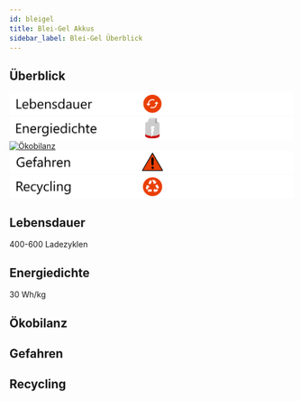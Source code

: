 ```yaml
---
id: bleigel
title: Blei-Gel Akkus
sidebar_label: Blei-Gel Überblick
---
```


## Überblick

[![Lebensdauer](assets/lebensdauer_rot.png)](lithium#lebensdauer)
[![Energiedichte](assets/Energiedichte_leer.png)](lithium#energiedichte)
[![Ökobilanz](assets/Ökobilanz_rot.png)](lithium#ökobilanz)
[![Gefahren](assets/Gefahren_rot.png)](lithium#gefahren)
[![Recycling](assets/Recycling_rot.png)](lithium#recycling)

## Lebensdauer

400-600 Ladezyklen

## Energiedichte

30 Wh/kg

## Ökobilanz

## Gefahren

## Recycling


